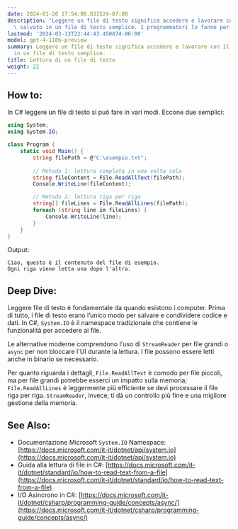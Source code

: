 ```yaml
---
date: 2024-01-20 17:54:08.831524-07:00
description: "Leggere un file di testo significa accedere e lavorare con il contenuto\
  \ salvato in un file di testo semplice. I programmatori lo fanno per manipolare\u2026"
lastmod: '2024-03-13T22:44:43.450874-06:00'
model: gpt-4-1106-preview
summary: Leggere un file di testo significa accedere e lavorare con il contenuto salvato
  in un file di testo semplice.
title: Lettura di un file di testo
weight: 22
---
```


## How to:
In C# leggere un file di testo si può fare in vari modi. Eccone due semplici:

```C#
using System;
using System.IO;

class Program {
    static void Main() {
        string filePath = @"C:\esempio.txt";
        
        // Metodo 1: lettura completa in una volta sola
        string fileContent = File.ReadAllText(filePath);
        Console.WriteLine(fileContent);

        // Metodo 2: lettura riga per riga
        string[] fileLines = File.ReadAllLines(filePath);
        foreach (string line in fileLines) {
            Console.WriteLine(line);
        }
    }
}
```
Output:
```
Ciao, questo è il contenuto del file di esempio.
Ogni riga viene letta una dopo l'altra.
```

## Deep Dive:
Leggere file di testo è fondamentale da quando esistono i computer. Prima di tutto, i file di testo erano l’unico modo per salvare e condividere codice e dati. In C#, `System.IO` è il namespace tradizionale che contiene le funzionalità per accedere ai file. 

Le alternative moderne comprendono l'uso di `StreamReader` per file grandi o `async` per non bloccare l'UI durante la lettura. I file possono essere letti anche in binario se necessario.

Per quanto riguarda i dettagli, `File.ReadAllText` è comodo per file piccoli, ma per file grandi potrebbe esserci un impatto sulla memoria; `File.ReadAllLines` è leggermente più efficiente se devi processare il file riga per riga. `StreamReader`, invece, ti dà un controllo più fine e una migliore gestione della memoria.

## See Also:
- Documentazione Microsoft `System.IO` Namespace: [https://docs.microsoft.com/it-it/dotnet/api/system.io](https://docs.microsoft.com/it-it/dotnet/api/system.io)
- Guida alla lettura di file in C#: [https://docs.microsoft.com/it-it/dotnet/standard/io/how-to-read-text-from-a-file](https://docs.microsoft.com/it-it/dotnet/standard/io/how-to-read-text-from-a-file)
- I/O Asincrono in C#: [https://docs.microsoft.com/it-it/dotnet/csharp/programming-guide/concepts/async/](https://docs.microsoft.com/it-it/dotnet/csharp/programming-guide/concepts/async/)
